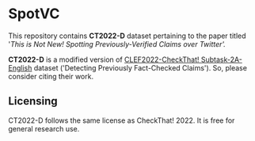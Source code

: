 # SpotVC

This repository contains **CT2022-D** dataset pertaining to the paper titled '*This is Not New! Spotting Previously-Verified Claims over Twitter'.*


**CT2022-D** is a modified version of [CLEF2022-CheckThat! Subtask-2A-English](https://gitlab.com/checkthat_lab/clef2022-checkthat-lab/clef2022-checkthat-lab/-/tree/main/task2) dataset ('Detecting Previously Fact-Checked Claims'). So, please consider citing their work.


## Licensing

CT2022-D follows the same license as CheckThat! 2022. It is free for general research use.
